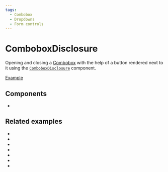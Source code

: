 ```yaml
---
tags:
  - Combobox
  - Dropdowns
  - Form controls
---
```


# ComboboxDisclosure

<div data-description>

Opening and closing a [Combobox](/components/combobox) with the help of a button rendered next to it using the [`ComboboxDisclosure`](/reference/combobox-disclosure) component.

</div>

<div data-tags></div>

<a href="./index.tsx" data-playground>Example</a>

## Components

<div data-cards="components">

- [](/components/combobox)

</div>

## Related examples

<div data-cards="examples">

- [](/examples/combobox-filtering-integrated)
- [](/examples/combobox-group)
- [](/examples/combobox-cancel)
- [](/examples/combobox-links)
- [](/examples/combobox-multiple)
- [](/examples/combobox-animated)
- [](/examples/dialog-combobox-command-menu)

</div>
